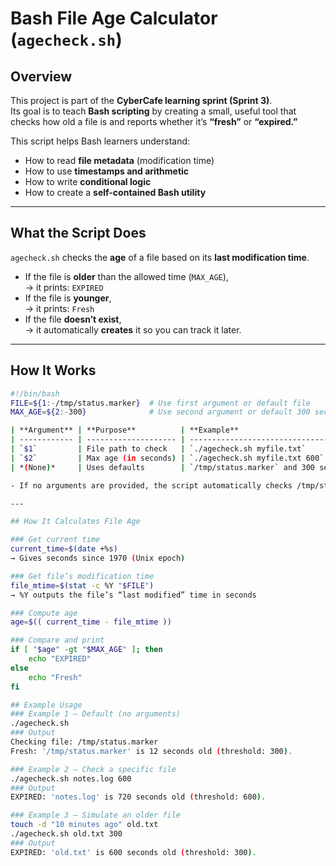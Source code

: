 # Bash File Age Calculator (`agecheck.sh`)

## Overview
This project is part of the **CyberCafe learning sprint (Sprint 3)**.  
Its goal is to teach **Bash scripting** by creating a small, useful tool that checks how old a file is and reports whether it’s **“fresh”** or **“expired.”**

This script helps Bash learners understand:
- How to read **file metadata** (modification time)
- How to use **timestamps and arithmetic**
- How to write **conditional logic**
- How to create a **self-contained Bash utility**

---

## What the Script Does
`agecheck.sh` checks the **age** of a file based on its **last modification time**.

- If the file is **older** than the allowed time (`MAX_AGE`),  
  → it prints: `EXPIRED`
- If the file is **younger**,  
  → it prints: `Fresh`
- If the file **doesn’t exist**,  
  → it automatically **creates** it so you can track it later.

---

## How It Works

```bash
#!/bin/bash
FILE=${1:-/tmp/status.marker}  # Use first argument or default file
MAX_AGE=${2:-300}              # Use second argument or default 300 sec

| **Argument** | **Purpose**          | **Example**                          |
| ------------ | -------------------- | ------------------------------------ |
| `$1`         | File path to check   | `./agecheck.sh myfile.txt`           |
| `$2`         | Max age (in seconds) | `./agecheck.sh myfile.txt 600`       |
| *(None)*     | Uses defaults        | `/tmp/status.marker` and 300 seconds |

- If no arguments are provided, the script automatically checks /tmp/status.marker and treats 300 seconds (5 minutes) as the expiration threshold.

---

## How It Calculates File Age

### Get current time
current_time=$(date +%s)
→ Gives seconds since 1970 (Unix epoch)

### Get file’s modification time
file_mtime=$(stat -c %Y "$FILE")
→ %Y outputs the file’s “last modified” time in seconds

### Compute age
age=$(( current_time - file_mtime ))

### Compare and print
if [ "$age" -gt "$MAX_AGE" ]; then
    echo "EXPIRED"
else
    echo "Fresh"
fi

## Example Usage
### Example 1 – Default (no arguments)
./agecheck.sh
### Output
Checking file: /tmp/status.marker
Fresh: '/tmp/status.marker' is 12 seconds old (threshold: 300).

### Example 2 – Check a specific file
./agecheck.sh notes.log 600
### Output
EXPIRED: 'notes.log' is 720 seconds old (threshold: 600).

### Example 3 – Simulate an older file
touch -d "10 minutes ago" old.txt
./agecheck.sh old.txt 300
### Output
EXPIRED: 'old.txt' is 600 seconds old (threshold: 300).